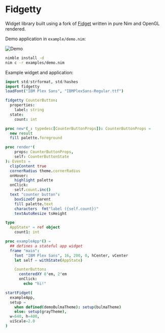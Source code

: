 # Fidgetty

Widget library built using a fork of [Fidget](https://github.com/elcritch/fidget) written in pure Nim and OpenGL rendered.

Demo application in `example/demo.nim`:

![Demo](https://i.postimg.cc/ydxbyjJ4/Kapture-2022-05-04-at-01-07-14.gif)

```sh
nimble install -d
nim c -r examples/demo.nim
```

Example widget and application: 

```nim
import std/strformat, std/hashes
import fidgetty
loadFont("IBM Plex Sans", "IBMPlexSans-Regular.ttf")

fidgetty CounterButton:
  properties:
    label: string
  state:
    count: int

proc new*(_: typedesc[CounterButtonProps]): CounterButtonProps =
  new result
  fill palette.foreground

proc render*(
    props: CounterButtonProps,
    self: CounterButtonState
): Events =
  clipContent true
  cornerRadius theme.cornerRadius
  onHover:
    highlight palette
  onClick:
    self.count.inc()
  text "counter button":
    boxSizeOf parent
    fill palette.text
    characters  fmt"label ({self.count})"
    textAutoResize tsHeight

type
  AppState* = ref object
    count1: int

proc exampleApp*() =
  ## defines a stateful app widget
  frame "main":
    font "IBM Plex Sans", 16, 200, 0, hCenter, vCenter
    let self = withState(AppState)

    CounterButton:
      centeredXY 8'em, 2'em
      onClick:
        echo "hi!"

startFidget(
  exampleApp,
  setup = 
    when defined(demoBulmaTheme): setup(bulmaTheme)
    else: setup(grayTheme),
  w=640, h=400,
  uiScale=2.0
)
```
